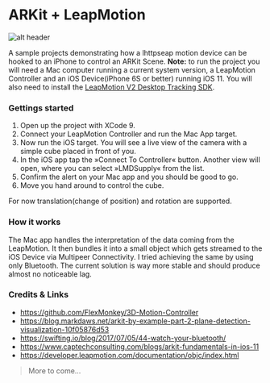 # ARKit + LeapMotion

![alt header](https://raw.githubusercontent.com/arthurschiller/ARKit-LeapMotion/master/Docs/header.png)

A sample projects demonstrating how a lhttpseap motion device can be hooked to an iPhone to control an ARKit Scene.
**Note:** to run the project you will need a Mac computer running a current system version, a LeapMotion Controller 
and an iOS Device(iPhone 6S or better) running iOS 11. You will also need to install the [LeapMotion V2 Desktop Tracking SDK](https://developer.leapmotion.com/sdk/v2).

### Gettings started
1. Open up the project with XCode 9.
2. Connect your LeapMotion Controller and run the Mac App target.
3. Now run the iOS target. You will see a live view of the camera with a simple cube placed in front of you.
4. In the iOS app tap the »Connect To Controller« button. Another view will open, where you can select »LMDSupply« from the list.
5. Confirm the alert on your Mac app and you should be good to go.
6. Move you hand around to control the cube.

For now translation(change of position) and rotation are supported.

### How it works
The Mac app handles the interpretation of the data coming from the LeapMotion. 
It then bundles it into a small object which gets streamed to the iOS Device via Multipeer Connectivity.
I tried achieving the same by using only Bluetooth. The current solution is way more stable and should produce almost no noticeable lag.

### Credits & Links
- https://github.com/FlexMonkey/3D-Motion-Controller
- https://blog.markdaws.net/arkit-by-example-part-2-plane-detection-visualization-10f05876d53
- https://swifting.io/blog/2017/07/05/44-watch-your-bluetooth/
- https://www.captechconsulting.com/blogs/arkit-fundamentals-in-ios-11
- https://developer.leapmotion.com/documentation/objc/index.html

> More to come…
